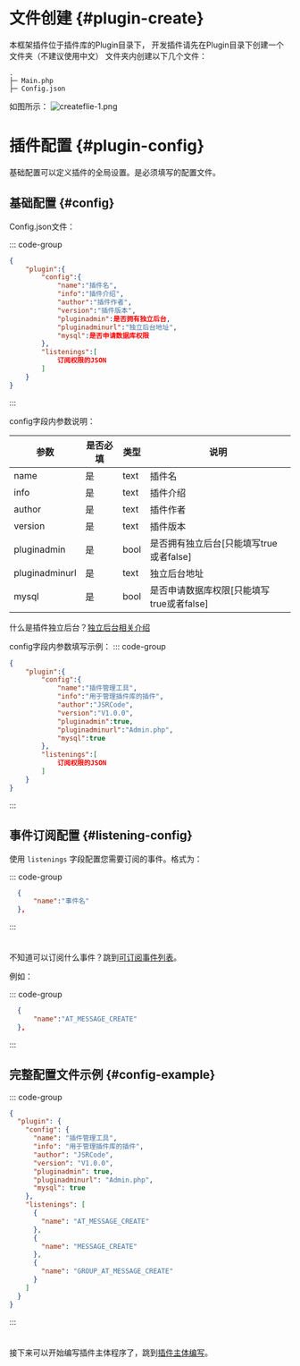# 文件创建 {#plugin-create}

本框架插件位于插件库的Plugin目录下，
开发插件请先在Plugin目录下创建一个文件夹（不建议使用中文）
文件夹内创建以下几个文件：

```
.
├─ Main.php
├─ Config.json
```

如图所示：
![createflie-1.png](/api/createflie-1.png)

# 插件配置 {#plugin-config}

基础配置可以定义插件的全局设置。是必须填写的配置文件。

## 基础配置 {#config}

Config.json文件：

::: code-group

```json [Config.json]
{
    "plugin":{
        "config":{
            "name":"插件名",
            "info":"插件介绍",
            "author":"插件作者",
            "version":"插件版本",
            "pluginadmin":是否拥有独立后台,
            "pluginadminurl":"独立后台地址",
            "mysql":是否申请数据库权限
        },
        "listenings":[
            订阅权限的JSON
        ]
    }
}
```

:::

config字段内参数说明：

| 参数           | 是否必填 | 类型 | 说明                                      |
| -------------- | -------- | ---- | ----------------------------------------- |
| name           | 是       | text | 插件名                                    |
| info           | 是       | text | 插件介绍                                  |
| author         | 是       | text | 插件作者                                  |
| version        | 是       | text | 插件版本                                  |
| pluginadmin    | 是       | bool | 是否拥有独立后台[只能填写true或者false]   |
| pluginadminurl | 是       | text | 独立后台地址                              |
| mysql          | 是       | bool | 是否申请数据库权限[只能填写true或者false] |

什么是插件独立后台？[独立后台相关介绍](/api/what-admin)

config字段内参数填写示例：
::: code-group

```json [Config.json]
{
    "plugin":{
        "config":{
            "name":"插件管理工具",
            "info":"用于管理插件库的插件",
            "author":"JSRCode",
            "version":"V1.0.0",
            "pluginadmin":true,
            "pluginadminurl":"Admin.php",
            "mysql":true
        },
        "listenings":[
            订阅权限的JSON
        ]
    }
}
```

:::

## 事件订阅配置 {#listening-config}

使用 `listenings` 字段配置您需要订阅的事件。格式为：

::: code-group

```json [Config.json]
  {
      "name":"事件名"
  },
```

:::

<div class="tip custom-block" style="padding-top: 8px">

不知道可以订阅什么事件？跳到[可订阅事件列表](/api/event-list)。

</div>

例如：

::: code-group

```json [Config.json]
  {
      "name":"AT_MESSAGE_CREATE"
  },
```

:::

## 完整配置文件示例 {#config-example}

::: code-group

```json [Config.json]
{
  "plugin": {
    "config": {
      "name": "插件管理工具",
      "info": "用于管理插件库的插件",
      "author": "JSRCode",
      "version": "V1.0.0",
      "pluginadmin": true,
      "pluginadminurl": "Admin.php",
      "mysql": true
    },
    "listenings": [
      {
        "name": "AT_MESSAGE_CREATE"
      },
      {
        "name": "MESSAGE_CREATE"
      },
      {
        "name": "GROUP_AT_MESSAGE_CREATE"
      }
    ]
  }
}
```

:::

<div class="tip custom-block" style="padding-top: 8px">

接下来可以开始编写插件主体程序了，跳到[插件主体编写](/api/main-code)。

</div>
